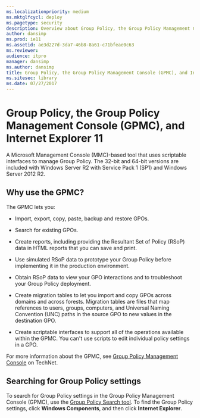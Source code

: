 ```yaml
---
ms.localizationpriority: medium
ms.mktglfcycl: deploy
ms.pagetype: security
description: Overview about Group Policy, the Group Policy Management Console (GPMC), and Internet Explorer 11
author: dansimp
ms.prod: ie11
ms.assetid: ae3d227d-3da7-46b8-8a61-c71bfeae0c63
ms.reviewer: 
audience: itpro
manager: dansimp
ms.author: dansimp
title: Group Policy, the Group Policy Management Console (GPMC), and Internet Explorer 11 (Internet Explorer 11 for IT Pros)
ms.sitesec: library
ms.date: 07/27/2017
---
```



# Group Policy, the Group Policy Management Console (GPMC), and Internet Explorer 11
A Microsoft Management Console (MMC)-based tool that uses scriptable interfaces to manage Group Policy. The 32-bit and 64-bit versions are included with Windows Server R2 with Service Pack 1 (SP1) and Windows Server 2012 R2.

## Why use the GPMC?
The GPMC lets you:

-   Import, export, copy, paste, backup and restore GPOs.

-   Search for existing GPOs.

-   Create reports, including providing the Resultant Set of Policy (RSoP) data in HTML reports that you can save and print.

-   Use simulated RSoP data to prototype your Group Policy before implementing it in the production environment.

-   Obtain RSoP data to view your GPO interactions and to troubleshoot your Group Policy deployment.

-   Create migration tables to let you import and copy GPOs across domains and across forests. Migration tables are files that map references to users, groups, computers, and Universal Naming Convention (UNC) paths in the source GPO to new values in the destination GPO.

-   Create scriptable interfaces to support all of the operations available within the GPMC. You can't use scripts to edit individual policy settings in a GPO.

For more information about the GPMC, see [Group Policy Management Console](https://go.microsoft.com/fwlink/p/?LinkId=214515) on TechNet.

## Searching for Group Policy settings
To search for Group Policy settings in the Group Policy Management Console (GPMC), use the [Group Policy Search tool](https://go.microsoft.com/fwlink/p/?LinkId=279857). To find the Group Policy settings, click **Windows Components**, and then click **Internet Explorer**.

 

 



